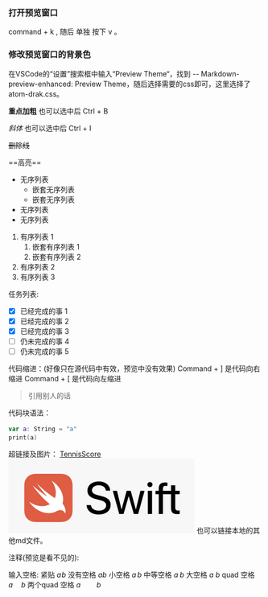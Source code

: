 ### 打开预览窗口
command + k , 随后 单独 按下 v 。

### 修改预览窗口的背景色

在VSCode的“设置”搜索框中输入“Preview Theme“，找到 -- Markdown-preview-enhanced: Preview Theme，随后选择需要的css即可，这里选择了atom-drak.css。

**重点加粗** 也可以选中后 Ctrl + B

*斜体* 也可以选中后 Ctrl + I

~~删除线~~

==高亮==

* 无序列表
  * 嵌套无序列表
  * 嵌套无序列表
* 无序列表
* 无序列表

1. 有序列表 1
   1. 嵌套有序列表 1
   2. 嵌套有序列表 2
2. 有序列表 2
3. 有序列表 3

任务列表:
- [x] 已经完成的事 1
- [x] 已经完成的事 2
- [x] 已经完成的事 3
- [ ] 仍未完成的事 4
- [ ] 仍未完成的事 5

代码缩进：(好像只在源代码中有效，预览中没有效果)
  Command + ] 是代码向右缩进
  Command + [ 是代码向左缩进

> 引用别人的话

代码块语法：
``` swift
var a: String = "a"
print(a)
```

超链接及图片：
[TennisScore](https://www.tennisscore.top)
![SwiftLogo](./Images/SwiftLogo.png)
也可以链接本地的其他md文件。

注释(预览是看不见的):
<!-- 你看不见我 -->
<!-- 多行注释
就像这样 -->

输入空格:
紧贴 $a\!b$
没有空格 $ab$
小空格 $a\,b$
中等空格 $a\;b$
大空格 $a\ b$
quad 空格 $a\quad b$
两个quad 空格 $a\qquad b$

